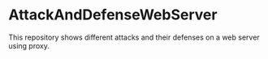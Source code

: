 # AttackAndDefenseWebServer
This repository shows different attacks and their defenses on a web server using proxy.

